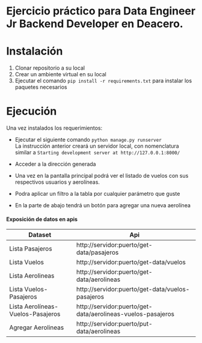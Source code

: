 # Ejercicio práctico para Data Engineer Jr Backend Developer en Deacero.


# Instalación

1. Clonar repositorio a su local
2. Crear un ambiente virtual en su local
3. Ejecutar el comando `pip install -r requirements.txt` para instalar los paquetes necesarios

# Ejecución
Una vez instalados los requerimientos:
- Ejecutar el siguiente comando `python manage.py runserver`\
La instrucción anterior creará un servidor local, con nomenclatura similar a `Starting development server at http://127.0.0.1:8000/`
- Acceder a la dirección generada

- Una vez en la pantalla principal podrá ver el listado de vuelos con sus respectivos usuarios y aerolíneas.
- Podra aplicar un filtro a la tabla por cualquier parámetro que guste
- En la parte de abajo tendrá un botón para agregar una nueva aerolínea


#### Exposición de datos en apis

| Dataset                                    | Api                                                               |
| -------------------------                  | ----------------------------------------------------------------- |
| Lista Pasajeros                            | http://servidor:puerto/get-data/pasajeros                               |
| Lista Vuelos                               | http://servidor:puerto/get-data/vuelos                                  |
| Lista Aerolineas                           | http://servidor:puerto/get-data/aerolineas                              |
| Lista Vuelos-Pasajeros                     | http://servidor:puerto/get-data/vuelos-pasajeros                        |
| Lista Aerolíneas-Vuelos-Pasajeros          | http://servidor:puerto/get-data/aerolineas-vuelos-pasajeros             |
| Agregar Aerolineas                         | http://servidor:puerto/put-data/aerolineas                              |

